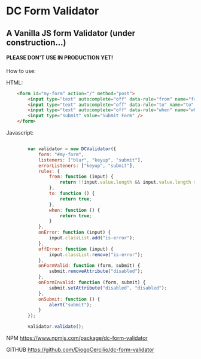 # DC Form Validator

## A Vanilla JS form Validator (under construction...)

#### PLEASE DON'T USE IN PRODUCTION YET!

How to use:

HTML:
```html
    <form id="my-form" action="/" method="post">
        <input type="text" autocomplete="off" data-rule="from" name="from" value="" />
        <input type="text" autocomplete="off" data-rule="to" name="to" />
        <input type="text" autocomplete="off" data-rule="when" name="when" />
        <input type="submit" value="Submit Form" />
    </form>
```

Javascript:
```js

        var validator = new DCValidator({
            form: "#my-form",
            listeners: ["blur", "keyup", "submit"],
            errorListeners: ["keyup", "submit"],
            rules: {
                from: function (input) {
                    return !!input.value.length && input.value.length > 10;
                },
                to: function () {
                    return true;
                },
                when: function () {
                    return true;
                }
            },
            onError: function (input) {
                input.classList.add("is-error");
            },
            offError: function (input) {
                input.classList.remove("is-error");
            },
            onFormValid: function (form, submit) {
                submit.removeAttribute("disabled");
            },
            onFormInvalid: function (form, submit) {
                submit.setAttribute("disabled", "disabled");
            },
            onSubmit: function () {
                alert("submit");
            }
        });

        validator.validate();

```


NPM
https://www.npmjs.com/package/dc-form-validator

GITHUB
https://github.com/DiogoCercilio/dc-form-validator